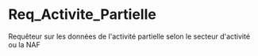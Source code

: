 # Req_Activite_Partielle
Requêteur sur les données de l'activité partielle selon le secteur d'activité ou la NAF 
